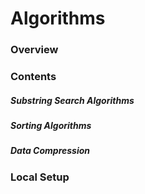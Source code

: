 # Algorithms

### Overview

### Contents
##### Substring Search Algorithms


##### Sorting Algorithms


##### Data Compression

### Local Setup
